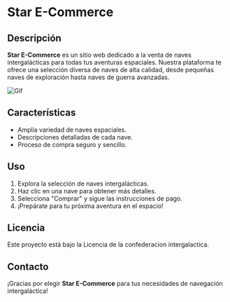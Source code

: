 # Star E-Commerce

## Descripción

**Star E-Commerce** es un sitio web dedicado a la venta de naves intergalácticas para todas tus aventuras espaciales. Nuestra plataforma te ofrece una selección diversa de naves de alta calidad, desde pequeñas naves de exploración hasta naves de guerra avanzadas.

![Gif](./public/Star-e-commerce-gif.gif)

## Características

- Amplia variedad de naves espaciales.
- Descripciones detalladas de cada nave.
- Proceso de compra seguro y sencillo.

## Uso

1. Explora la selección de naves intergalácticas.
2. Haz clic en una nave para obtener más detalles.
3. Selecciona "Comprar" y sigue las instrucciones de pago.
4. ¡Prepárate para tu próxima aventura en el espacio!


## Licencia

Este proyecto está bajo la Licencia de la confederacion intergalactica.

## Contacto

¡Gracias por elegir **Star E-Commerce** para tus necesidades de navegación intergaláctica!

